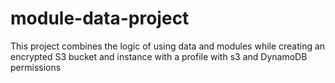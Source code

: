 # module-data-project
This project combines the logic of using data and modules while creating an encrypted S3 bucket and instance with a profile with s3 and DynamoDB permissions
